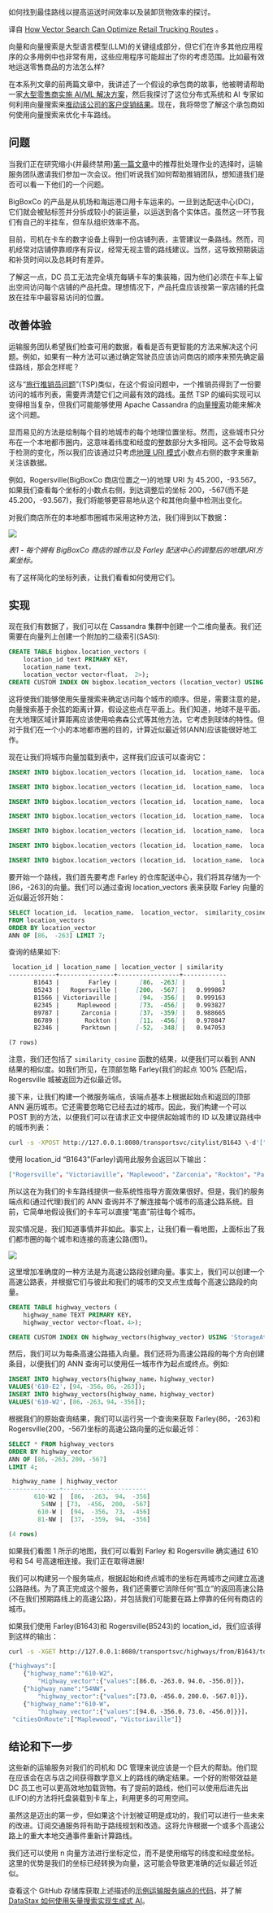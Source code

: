 <!--
# 向量搜索如何优化零售货运路线
https://thenewstack.io/how-vector-search-can-optimize-retail-trucking-routes/
https://cdn.thenewstack.io/media/2023/08/7d65b9a1-semi_dalle2.jpg
Image from DALL-E.
 -->

如何找到最佳路线以提高运送时间效率以及装卸货物效率的探讨。

译自 [How Vector Search Can Optimize Retail Trucking Routes](https://thenewstack.io/how-vector-search-can-optimize-retail-trucking-routes/) 。

向量和向量搜索是大型语言模型(LLM)的关键组成部分，但它们在许多其他应用程序的众多用例中也非常有用，这些应用程序可能超出了你的考虑范围。比如最有效地运送零售商品的方法怎么样?

在本系列文章的前两篇文章中，我讲述了一个假设的承包商的故事，他被聘请帮助一家[大型零售商实施 AI/ML 解决方案](https://thenewstack.io/an-e-tailers-journey-to-real-time-ai-recommendations/)，然后我探讨了这位分布式系统和 AI 专家如何利用向量搜索来[推动该公司的客户促销结果](https://thenewstack.io/how-vector-search-can-influence-customer-shopping-habits/)。现在，我将带您了解这个承包商如何使用向量搜索来优化卡车路线。

## 问题

当我们正在研究缩小(并最终禁用)[第一篇文章](https://thenewstack.io/an-e-tailers-journey-to-real-time-ai-recommendations/)中的推荐批处理作业的选择时，运输服务团队邀请我们参加一次会议。他们听说我们如何帮助推销团队，想知道我们是否可以看一下他们的一个问题。

BigBoxCo 的产品是从机场和海运港口用卡车运来的。一旦到达配送中心(DC)，它们就会被贴标签并分拆成较小的装运量，以运送到各个实体店。虽然这一环节我们有自己的半挂车，但车队组织效率不高。

目前，司机在卡车的数字设备上得到一份店铺列表，主管建议一条路线。然而，司机经常对店铺停靠顺序有异议，经常无视主管的路线建议。当然，这导致预期装运和补货时间以及总耗时有差异。

了解这一点，DC 员工无法完全填充每辆卡车的集装箱，因为他们必须在卡车上留出空间访问每个店铺的产品托盘。理想情况下，产品托盘应该按第一家店铺的托盘放在挂车中最容易访问的位置。

## 改善体验

运输服务团队希望我们检查可用的数据，看看是否有更智能的方法来解决这个问题。例如，如果有一种方法可以通过确定驾驶员应该访问商店的顺序来预先确定最佳路线，那会怎样呢？

这与“[旅行推销员问题](https://blog.route4me.com/traveling-salesman-problem/)”(TSP)类似，在这个假设问题中，一个推销员得到了一份要访问的城市列表，需要弄清楚它们之间最有效的路线。虽然 TSP 的编码实现可以变得相当复杂，但我们可能能够使用 Apache Cassandra 的[向量搜索](https://www.datastax.com/guides/what-is-vector-search?filter=%7B%7D&utm_source=thenewstack&utm_medium=byline&utm_campaign=vector-search&utm_term=all-plays&utm_content=etailers-journey)功能来解决这个问题。

显而易见的方法是绘制每个目的地城市的每个地理位置坐标。然而，这些城市只分布在一个本地都市圈内，这意味着纬度和经度的整数部分大多相同。这不会导致易于检测的变化，所以我们应该通过只考虑[地理 URI 模式](https://wiki.openstreetmap.org/wiki/Geo_URI_scheme)小数点右侧的数字来重新关注该数据。

例如，Rogersville(BigBoxCo 商店位置之一)的地理 URI 为 45.200，-93.567。如果我们查看每个坐标的小数点右侧，到达调整后的坐标 200，-567(而不是 45.200，-93.567)，我们将能够更容易地从这个和其他向量中检测出变化。

对我们商店所在的本地都市圈城市采用这种方法，我们得到以下数据：

![](https://cdn.thenewstack.io/media/2023/08/e55fe5ce-image1.jpg)

*表1 - 每个拥有 BigBoxCo 商店的城市以及 Farley 配送中心的调整后的地理URI方案坐标。*

有了这样简化的坐标列表，让我们看看如何使用它们。

## 实现

现在我们有数据了，我们可以在 Cassandra 集群中创建一个二维向量表。我们还需要在向量列上创建一个附加的二级索引(SASI):

```sql
CREATE TABLE bigbox.location_vectors (
    location_id text PRIMARY KEY，
    location_name text，
    location_vector vector<float， 2>);
CREATE CUSTOM INDEX ON bigbox.location_vectors (location_vector) USING 'StorageAttachedIndex';
```

这将使我们能够使用矢量搜索来确定访问每个城市的顺序。但是，需要注意的是，向量搜索基于余弦的距离计算，假设这些点在平面上。我们知道，地球不是平面。在大地理区域计算距离应该使用哈弗森公式等其他方法，它考虑到球体的特性。但对于我们在一个小的本地都市圈的目的，计算近似最近邻(ANN)应该能很好地工作。

现在让我们将城市向量加载到表中，这样我们应该可以查询它：

```sql
INSERT INTO bigbox.location_vectors (location_id， location_name， location_vector) VALUES ('B1643'，'Farley'，[86， -263]);

INSERT INTO bigbox.location_vectors (location_id， location_name， location_vector) VALUES (B9787，'Zarconia'，[37， -359]);  

INSERT INTO bigbox.location_vectors (location_id， location_name， location_vector) VALUES (B2346，'Parktown'，[-52， -348]);

INSERT INTO bigbox.location_vectors (location_id， location_name， location_vector) VALUES ('B1643'，'Victoriaville'，[94， -356]);

INSERT INTO bigbox.location_vectors (location_id， location_name， location_vector) VALUES ('B6789'，'Rockton'，[11， -456]);

INSERT INTO bigbox.location_vectors (location_id， location_name， location_vector) VALUES ('B2345'，'Maplewood'，[73， -456]);

INSERT INTO bigbox.location_vectors (location_id， location_name， location_vector) VALUES ('B5243'，'Rogersville'，[200， -567]);
```

要开始一个路线，我们首先要考虑 Farley 的仓库配送中心，我们将其存储为一个[86，-263]的向量。我们可以通过查询 location_vectors 表来获取 Farley 向量的近似最近邻开始：

```sql
SELECT location_id， location_name， location_vector， similarity_cosine(location_vector，[86， -263]) AS similarity
FROM location_vectors
ORDER BY location_vector
ANN OF [86， -263] LIMIT 7;
```

查询的结果如下:

```markdown
 location_id | location_name | location_vector | similarity
-------------+---------------+-----------------+------------
       B1643 |        Farley |      [86， -263] |          1
       B5243 |   Rogersville |     [200， -567] |   0.999867
       B1566 | Victoriaville |      [94， -356] |   0.999163
       B2345 |     Maplewood |      [73， -456] |   0.993827
       B9787 |      Zarconia |      [37， -359] |   0.988665
       B6789 |       Rockton |      [11， -456] |   0.978847
       B2346 |      Parktown |     [-52， -348] |   0.947053

(7 rows)
```

注意，我们还包括了 `similarity_cosine` 函数的结果，以便我们可以看到 ANN 结果的相似度。如我们所见，在顶部忽略 Farley(我们的起点 100% 匹配)后，Rogersville 城被返回为近似最近邻。

接下来，让我们构建一个微服务端点，该端点基本上根据起始点和返回的顶部 ANN 遍历城市。它还需要忽略它已经去过的城市。因此，我们构建一个可以 POST 到的方法，以便我们可以在请求正文中提供起始城市的 ID 以及建议路线中的城市列表：

```bash
curl -s -XPOST http://127.0.0.1:8080/transportsvc/citylist/B1643 \-d'["Rockton"，"Parktown"，"Rogersville"，"Victoriaville"，"Maplewood"，"Zarconia"]' -H 'Content-Type: application/json'
```

使用 location_id “B1643”(Farley)调用此服务会返回以下输出：

```json
["Rogersville"，"Victoriaville"，"Maplewood"，"Zarconia"，"Rockton"，"Parktown"]
```

所以这在为我们的卡车路线提供一些系统性指导方面效果很好。但是，我们的服务端点和(通过代理)我们的 ANN 查询并不了解连接每个城市的高速公路系统。目前，它简单地假设我们的卡车可以直接“笔直”前往每个城市。

现实情况是，我们知道事情并非如此。事实上，让我们看一看地图，上面标出了我们都市圈的每个城市和连接的高速公路(图1)。

![](https://cdn.thenewstack.io/media/2023/08/d93f8658-screenshot-2023-08-10-at-12.31.56-pm.png)
<!-- 图1 - 我们当地都市圈的地图，显示了每个拥有BigBoxCo商店的城市以及连接的高速公路系统。每条高速公路都显示了它们的名称，用不同的颜色进行了区分。 -->

这里增加准确度的一种方法是为高速公路段创建向量。事实上，我们可以创建一个高速公路表，并根据它们与彼此和我们的城市的交叉点生成每个高速公路段的向量。

```sql
CREATE TABLE highway_vectors (
    highway_name TEXT PRIMARY KEY，
    highway_vector vector<float，4>);

CREATE CUSTOM INDEX ON highway_vectors(highway_vector) USING 'StorageAttachedIndex';
```

然后，我们可以为每条高速公路插入向量。我们还将为高速公路段的每个方向创建条目，以便我们的 ANN 查询可以使用任一城市作为起点或终点。例如:

```sql
INSERT INTO highway_vectors(highway_name，highway_vector)
VALUES('610-E2'，[94，-356，86，-263]);
INSERT INTO highway_vectors(highway_name，highway_vector)  
VALUES('610-W2'，[86，-263，94，-356]);
```

根据我们的原始查询结果，我们可以运行另一个查询来获取 Farley(86，-263)和Rogersville(200，-567)坐标的高速公路向量的近似最近邻：

```sql
SELECT * FROM highway_vectors
ORDER BY highway_vector
ANN OF [86，-263，200，-567]
LIMIT 4;

 highway_name | highway_vector  
--------------+-----------------------
       610-W2 |  [86， -263， 94， -356]
         54NW | [73， -456， 200， -567]
        610-W |  [94， -356， 73， -456]
        81-NW |  [37， -359， 94， -356]

(4 rows)
```

如果我们看图 1 所示的地图，我们可以看到 Farley 和 Rogersville 确实通过 610 号和 54 号高速相连接。我们正在取得进展!

我们可以构建另一个服务端点，根据起始和终点城市的坐标在两城市之间建立高速公路路线。为了真正完成这个服务，我们还需要它消除任何“孤立”的返回高速公路(不在我们预期路线上的高速公路)，并包括我们可能要在路上停靠的任何有商店的城市。

如果我们使用 Farley(B1643)和 Rogersville(B5243)的 location_id，我们应该得到这样的输出：

```bash
curl -s -XGET http://127.0.0.1:8080/transportsvc/highways/from/B1643/to/B5243 \-H 'Content-Type: application/json'

{"highways":[
    {"highway_name":"610-W2"， 
        "Highway_vector":{"values":[86.0，-263.0，94.0，-356.0]}}，
    {"highway_name":"54NW"，
        "highway_vector":{"values":[73.0，-456.0，200.0，-567.0]}}，
    {"highway_name":"610-W"，
        "highway_vector":{"values":[94.0，-356.0，73.0，-456.0]}}]，
 "citiesOnRoute":["Maplewood"，"Victoriaville"]}
```

## 结论和下一步

这些新的运输服务对我们的司机和 DC 管理来说应该是一个巨大的帮助。他们现在应该会在店与店之间获得数学意义上的路线的确定结果。一个好的附带效益是 DC 员工也可以更高效地加载货物。有了提前的路线，他们可以使用后进先出(LIFO)的方法将托盘装载到卡车上，利用更多的可用空间。

虽然这是迈出的第一步，但如果这个计划被证明是成功的，我们可以进行一些未来的改进。订阅交通服务将有助于路线规划和改造。这将允许根据一个或多个高速公路上的重大本地交通事件重新计算路线。

我们还可以使用 n 向量方法进行坐标定位，而不是使用缩写的纬度和经度坐标。这里的优势是我们的坐标已经转换为向量，这可能会导致更准确的近似最近邻近似。

查看这个 GitHub 存储库获取上述描述的[示例运输服务端点的代码](https://github.com/aar0np/CustomerPromotionVectorSearch/tree/main/src/main/java)，并了解 [DataStax 如何使用矢量搜索实现生成式 AI](https://www.datastax.com/?utm_source=thenewstack&utm_medium=byline&utm_campaign=vector-search&utm_term=all-plays&utm_content=etailers-journey)。